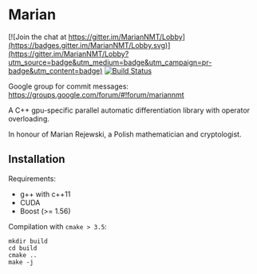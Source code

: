 Marian
======

[![Join the chat at https://gitter.im/MarianNMT/Lobby](https://badges.gitter.im/MarianNMT/Lobby.svg)](https://gitter.im/MarianNMT/Lobby?utm_source=badge&utm_medium=badge&utm_campaign=pr-badge&utm_content=badge)
[![Build Status](http://37.247.57.181:8000/job/marian_compilation/badge/icon)](http://37.247.57.181:8000/job/marian_compilation/)

Google group for commit messages: https://groups.google.com/forum/#!forum/mariannmt

A C++ gpu-specific parallel automatic differentiation library
with operator overloading.

In honour of Marian Rejewski, a Polish mathematician and
cryptologist.

Installation
------------

Requirements:

* g++ with c++11
* CUDA
* Boost (>= 1.56)

Compilation with `cmake > 3.5`:

    mkdir build
    cd build
    cmake ..
    make -j
